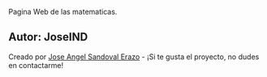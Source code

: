 Pagina Web de las matematicas.

## Autor: JoseIND

Creado por [Jose Angel Sandoval Erazo](https://github.com/JoseIND) - ¡Si te gusta el proyecto, no dudes en contactarme!